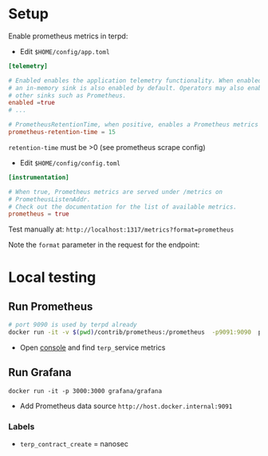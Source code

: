 # Setup
Enable prometheus metrics in terpd:

* Edit `$HOME/config/app.toml`
```toml
[telemetry]

# Enabled enables the application telemetry functionality. When enabled,
# an in-memory sink is also enabled by default. Operators may also enabled
# other sinks such as Prometheus.
enabled =true
# ...

# PrometheusRetentionTime, when positive, enables a Prometheus metrics sink.
prometheus-retention-time = 15
```

`retention-time` must be >0 (see prometheus scrape config)


* Edit `$HOME/config/config.toml`
```toml
[instrumentation]

# When true, Prometheus metrics are served under /metrics on
# PrometheusListenAddr.
# Check out the documentation for the list of available metrics.
prometheus = true
```

Test manually at:
`http://localhost:1317/metrics?format=prometheus`

Note the `format` parameter in the request for the endpoint:


# Local testing
## Run Prometheus
```sh
# port 9090 is used by terpd already
docker run -it -v $(pwd)/contrib/prometheus:/prometheus  -p9091:9090  prom/prometheus --config.file=/prometheus/prometheus.yaml
```
* Open [console](http://localhost:9091) and find `terp_`service metrics

## Run Grafana

```shell
docker run -it -p 3000:3000 grafana/grafana
```
* Add Prometheus data source
`http://host.docker.internal:9091`
### Labels
* `terp_contract_create` = nanosec
